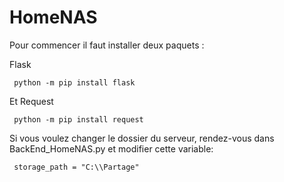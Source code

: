 # HomeNAS

Pour commencer il faut installer deux paquets :

Flask 

     python -m pip install flask

Et Request

     python -m pip install request

Si vous voulez changer le dossier du serveur, rendez-vous dans BackEnd_HomeNAS.py et modifier cette variable:

     storage_path = "C:\\Partage"
